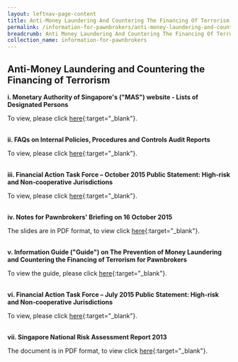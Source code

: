 ```yaml
---
layout: leftnav-page-content
title: Anti-Money Laundering And Countering The Financing Of Terrorism
permalink: /information-for-pawnbrokers/anti-money-laundering-and-countering-the-financing-of-terrorism/
breadcrumb: Anti Money Laundering And Countering The Financing Of Terrorism
collection_name: information-for-pawnbrokers
---
```


Anti-Money Laundering and Countering the Financing of Terrorism
---

**i. Monetary Authority of Singapore's ("MAS") website - Lists of Designated Persons**

To view, please click [here](http://www.mas.gov.sg/Regulations-and-Financial-Stability/Anti-Money-Laundering-Countering-The-Financing-Of-Terrorism-And-Targeted-Financial-Sanctions/Targeted-Financial-Sanctions/Lists-of-Designated-Individuals-and-Entities.aspx){:target="_blank"}.<br><br>

**ii. FAQs on Internal Policies, Procedures and Controls Audit Reports**

To view, please click [here](/files/FAQsonPPCaudit.pdf){:target="_blank"}.<br><br>

**iii. Financial Action Task Force – October 2015 Public Statement: High-risk and Non-cooperative Jurisdictions**

To view, please click [here](http://www.mas.gov.sg/Regulations-and-Financial-Stability/Anti-Money-Laundering-Countering-The-Financing-Of-Terrorism-And-Targeted-Financial-Sanctions/Anti-Money-Laundering-and-Countering-the-Financing-of-Terrorism/AMLCFT-Announcements/2015/October-2015-FATF-Statement.aspx){:target="_blank"}.<br><br>    

**iv. Notes for Pawnbrokers' Briefing on 16 October 2015**

The slides are in PDF format, to view click [here](/files/AMLCFTNotes.pdf){:target="_blank"}.<br><br>

**v. Information Guide ("Guide") on The Prevention of Money Laundering and Countering the Financing of Terrorism for Pawnbrokers**

To view the guide, please click [here](/files/InfoGuideforPawnbrokers_3.pdf){:target="_blank"}.<br><br>

**vi. Financial Action Task Force – July 2015 Public Statement: High-risk and Non-cooperative Jurisdictions**

To view, please click [here](http://www.mas.gov.sg/Regulations-and-Financial-Stability/Anti-Money-Laundering-Countering-The-Financing-Of-Terrorism-And-Targeted-Financial-Sanctions/Anti-Money-Laundering-and-Countering-the-Financing-of-Terrorism/AMLCFT-Announcements/2015/June-FATF-Statement.aspx){:target="_blank"}.<br><br>


**vii. Singapore National Risk Assessment Report 2013**

The document is in PDF format, to view click [here](/files/SingaporeNRAReport2013_24032015.pdf){:target="_blank"}.<br><br>

